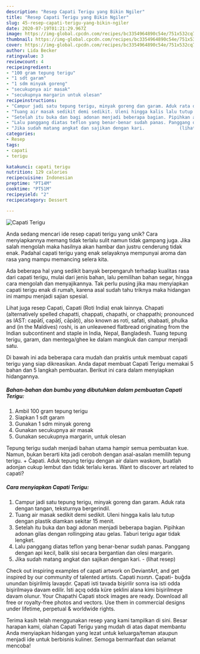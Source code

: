 ```yaml
---
description: "Resep Capati Terigu yang Bikin Ngiler"
title: "Resep Capati Terigu yang Bikin Ngiler"
slug: 45-resep-capati-terigu-yang-bikin-ngiler
date: 2020-07-19T01:21:29.967Z
image: https://img-global.cpcdn.com/recipes/bc3354964890c54e/751x532cq70/capati-terigu-foto-resep-utama.jpg
thumbnail: https://img-global.cpcdn.com/recipes/bc3354964890c54e/751x532cq70/capati-terigu-foto-resep-utama.jpg
cover: https://img-global.cpcdn.com/recipes/bc3354964890c54e/751x532cq70/capati-terigu-foto-resep-utama.jpg
author: Lida Becker
ratingvalue: 3
reviewcount: 4
recipeingredient:
- "100 gram tepung terigu"
- "1 sdt garam"
- "1 sdm minyak goreng"
- "secukupnya air masak"
- "secukupnya margarin untuk olesan"
recipeinstructions:
- "Campur jadi satu tepung terigu, minyak goreng dan garam. Aduk rata dengan tangan, teksturnya bergerindil."
- "Tuang air masak sedikit demi sedikit. Uleni hingga kalis lalu tutup dengan plastik diamkan sekitar 15 menit."
- "Setelah itu buka dan bagi adonan menjadi beberapa bagian. Pipihkan adonan gilas dengan rollingping atau gelas. Taburi terigu agar tidak lengket."
- "Lalu panggang diatas teflon yang benar-benar sudah panas. Panggang dengan api kecil, balik sisi secara bergantian dan olesi margarin."
- "Jika sudah matang angkat dan sajikan dengan kari.             (lihat resep)"
categories:
- Resep
tags:
- capati
- terigu

katakunci: capati terigu 
nutrition: 129 calories
recipecuisine: Indonesian
preptime: "PT14M"
cooktime: "PT51M"
recipeyield: "2"
recipecategory: Dessert

---
```



![Capati Terigu](https://img-global.cpcdn.com/recipes/bc3354964890c54e/751x532cq70/capati-terigu-foto-resep-utama.jpg)

Anda sedang mencari ide resep capati terigu yang unik? Cara menyiapkannya memang tidak terlalu sulit namun tidak gampang juga. Jika salah mengolah maka hasilnya akan hambar dan justru cenderung tidak enak. Padahal capati terigu yang enak selayaknya mempunyai aroma dan rasa yang mampu memancing selera kita.

Ada beberapa hal yang sedikit banyak berpengaruh terhadap kualitas rasa dari capati terigu, mulai dari jenis bahan, lalu pemilihan bahan segar, hingga cara mengolah dan menyajikannya. Tak perlu pusing jika mau menyiapkan capati terigu enak di rumah, karena asal sudah tahu triknya maka hidangan ini mampu menjadi sajian spesial.

Lihat juga resep Capati, Capati (Roti India) enak lainnya. Chapati (alternatively spelled chapatti, chappati, chapathi, or chappathi; pronounced as IAST: capātī, capāṭī, cāpāṭi), also known as roti, safati, shabaati, phulka and (in the Maldives) roshi, is an unleavened flatbread originating from the Indian subcontinent and staple in India, Nepal, Bangladesh. Tuang tepung terigu, garam, dan mentega/ghee ke dalam mangkuk dan campur menjadi satu.


Di bawah ini ada beberapa cara mudah dan praktis untuk membuat capati terigu yang siap dikreasikan. Anda dapat membuat Capati Terigu memakai 5 bahan dan 5 langkah pembuatan. Berikut ini cara dalam menyiapkan hidangannya.

<!--inarticleads1-->

##### Bahan-bahan dan bumbu yang dibutuhkan dalam pembuatan Capati Terigu:

1. Ambil 100 gram tepung terigu
1. Siapkan 1 sdt garam
1. Gunakan 1 sdm minyak goreng
1. Gunakan secukupnya air masak
1. Gunakan secukupnya margarin, untuk olesan


Tepung terigu sudah menjadi bahan utama hampir semua pembuatan kue. Namun, bukan berarti kita jadi ceroboh dengan asal-asalan memilih tepung terigu. + Čapati. Aduk tepung terigu dengan air dalam waskom, buatlah adonjan cukup lembut dan tidak terlalu keras. Want to discover art related to capati? 

<!--inarticleads2-->

##### Cara menyiapkan Capati Terigu:

1. Campur jadi satu tepung terigu, minyak goreng dan garam. Aduk rata dengan tangan, teksturnya bergerindil.
1. Tuang air masak sedikit demi sedikit. Uleni hingga kalis lalu tutup dengan plastik diamkan sekitar 15 menit.
1. Setelah itu buka dan bagi adonan menjadi beberapa bagian. Pipihkan adonan gilas dengan rollingping atau gelas. Taburi terigu agar tidak lengket.
1. Lalu panggang diatas teflon yang benar-benar sudah panas. Panggang dengan api kecil, balik sisi secara bergantian dan olesi margarin.
1. Jika sudah matang angkat dan sajikan dengan kari. -             (lihat resep)


Check out inspiring examples of capati artwork on DeviantArt, and get inspired by our community of talented artists. Capati תמונות. Çapati- buğda unundan bişirilmiş lavaşdır. Çapati isti tavada bişirilir sonra isə isti odda bişirilməyə davam edilir. İsti açıq odda küre şeklini alana kimi bişirilmeye davam olunur. Your Chapathi Capati stock images are ready. Download all free or royalty-free photos and vectors. Use them in commercial designs under lifetime, perpetual &amp; worldwide rights. 

Terima kasih telah menggunakan resep yang kami tampilkan di sini. Besar harapan kami, olahan Capati Terigu yang mudah di atas dapat membantu Anda menyiapkan hidangan yang lezat untuk keluarga/teman ataupun menjadi ide untuk berbisnis kuliner. Semoga bermanfaat dan selamat mencoba!
